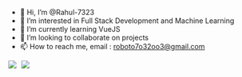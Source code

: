 - 👋 Hi, I’m @Rahul-7323
- 👀 I’m interested in Full Stack Development and Machine Learning
- 🌱 I’m currently learning VueJS
- 💞️ I’m looking to collaborate on projects
- 📫 How to reach me, email : roboto7o32oo3@gmail.com


<div style="display: flex; flex-flow: row nowrap; gap: 10px">
  <div>
    <img src="https://github-readme-stats.vercel.app/api?username=Rahul-7323&count_private=true&theme=tokyonight&show_icons=true"/>
  </div>
  
  <div>
  <img src="https://github-readme-stats.vercel.app/api/top-langs/?username=Rahul-7323&layout=compact&langs_count=10&theme=tokyonight&show_icons=true"/>
  </div>
</div>

<!---
Rahul-7323/Rahul-7323 is a ✨ special ✨ repository because its `README.md` (this file) appears on your GitHub profile.
You can click the Preview link to take a look at your changes.
--->
